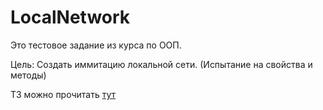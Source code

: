# LocalNetwork
Это тестовое задание из курса по ООП.

Цель: Создать иммитацию локальной сети. (Испытание на свойства и методы)

ТЗ можно прочитать <a href="[https://stepik.org/users/459740095/profile](https://docs.google.com/document/d/15t3xXksWT19aGjrcBx6nHjEeAZMSA5uDOlCmeHwUmyM/edit usp=drive_link)https://docs.google.com/document/d/15t3xXksWT19aGjrcBx6nHjEeAZMSA5uDOlCmeHwUmyM/edit?usp=drive_link"> тут </a>

